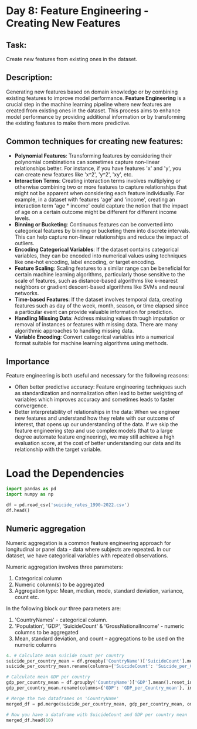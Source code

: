 # Day 8: Feature Engineering - Creating New Features

## Task:
Create new features from existing ones in the dataset.

## Description:
Generating new features based on domain knowledge or by combining existing features to improve model performance. **Feature Engineering** is a crucial step in the machine learning pipeline where new features are created from existing ones in the dataset. This process aims to enhance model performance by providing additional information or by transforming the existing features to make them more predictive.

## Common techniques for creating new features:
- **Polynomial Features**: Transforming features by considering their polynomial combinations can sometimes capture non-linear relationships better. For instance, if you have features 'x' and 'y', you can create new features like 'x^2', 'y^2', 'xy', etc.
- **Interaction Terms**: Creating interaction terms involves multiplying or otherwise combining two or more features to capture relationships that might not be apparent when considering each feature individually. For example, in a dataset with features 'age' and 'income', creating an interaction term 'age * income' could capture the notion that the impact of age on a certain outcome might be different for different income levels.
- **Binning or Bucketing**: Continuous features can be converted into categorical features by binning or bucketing them into discrete intervals. This can help capture non-linear relationships and reduce the impact of outliers.
- **Encoding Categorical Variables**: If the dataset contains categorical variables, they can be encoded into numerical values using techniques like one-hot encoding, label encoding, or target encoding.
- **Feature Scaling**: Scaling features to a similar range can be beneficial for certain machine learning algorithms, particularly those sensitive to the scale of features, such as distance-based algorithms like k-nearest neighbors or gradient descent-based algorithms like SVMs and neural networks.
- **Time-based Features**: If the dataset involves temporal data, creating features such as day of the week, month, season, or time elapsed since a particular event can provide valuable information for prediction.
- **Handling Missing Data**: Address missing values through imputation or removal of instances or features with missing data. There are many algorithmic approaches to handling missing data.
- **Variable Encoding**: Convert categorical variables into a numerical format suitable for machine learning algorithms using methods.

## Importance
Feature engineering is both useful and necessary for the following reasons:
- Often better predictive accuracy: Feature engineering techniques such as standardization and normalization often lead to better weighting of variables which improves accuracy and sometimes leads to faster convergence.
- Better interpretability of relationships in the data: When we engineer new features and understand how they relate with our outcome of interest, that opens up our understanding of the data. If we skip the feature engineering step and use complex models (that to a large degree automate feature engineering), we may still achieve a high evaluation score, at the cost of better understanding our data and its relationship with the target variable.

# Load the Dependencies 
```python
import pandas as pd
import numpy as np

df = pd.read_csv('suicide_rates_1990-2022.csv')
df.head()
```
## Numeric aggregation
Numeric aggregation is a common feature engineering approach for longitudinal or panel data - data where subjects are repeated. In our dataset, we have categorical variables with repeated observations.

Numeric aggregation involves three parameters:

1. Categorical column
2. Numeric column(s) to be aggregated
3. Aggregation type: Mean, median, mode, standard deviation, variance, count etc.

In the following block our three parameters are:

1. 'CountryNames' - categorical column.
2. 'Population', 'GDP', 'SuicideCount' & 'GrossNationalIncome' - numeric columns to be aggregated
3. Mean, standard deviation, and count – aggregations to be used on the numeric columns

```python
4. # Calculate mean suicide count per country
suicide_per_country_mean = df.groupby('CountryName')['SuicideCount'].mean().reset_index()
suicide_per_country_mean.rename(columns={'SuicideCount': 'Suicide_per_Country_mean'}, inplace=True)

# Calculate mean GDP per country
gdp_per_country_mean = df.groupby('CountryName')['GDP'].mean().reset_index()
gdp_per_country_mean.rename(columns={'GDP': 'GDP_per_Country_mean'}, inplace=True)

# Merge the two dataframes on 'CountryName'
merged_df = pd.merge(suicide_per_country_mean, gdp_per_country_mean, on='CountryName')

# Now you have a dataframe with SuicideCount and GDP per country mean
merged_df.head(10)
```

